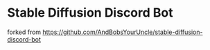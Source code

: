 # Stable Diffusion Discord Bot
forked from https://github.com/AndBobsYourUncle/stable-diffusion-discord-bot

